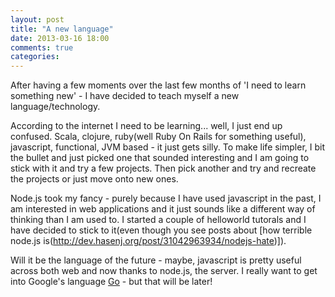 ```yaml
---
layout: post
title: "A new language"
date: 2013-03-16 18:00
comments: true
categories: 
---
```

After having a few moments over the last few months of 'I need to learn something new' - I have decided to teach myself a new language/technology.

According to the internet I need to be learning... well, I just end up confused. Scala, clojure, ruby(well Ruby On Rails for something useful), javascript, functional, JVM based - it just gets silly. To make life simpler, I bit the bullet and just picked one that sounded interesting and I am going to stick with it and try a few projects. Then pick another and try and recreate the projects or just move onto new ones. 

Node.js took my fancy - purely because I have used javascript in the past, I am interested in web applications and it just sounds like a different way of thinking than I am used to. I started a couple of helloworld tutorals and I have decided to stick to it(even though you see posts about [how terrible node.js is(http://dev.hasenj.org/post/31042963934/nodejs-hate)]).

Will it be the language of the future - maybe, javascript is pretty useful across both web and now thanks to node.js, the server. I really want to get into Google's language [Go](www.golang.org) - but that will be later! 
